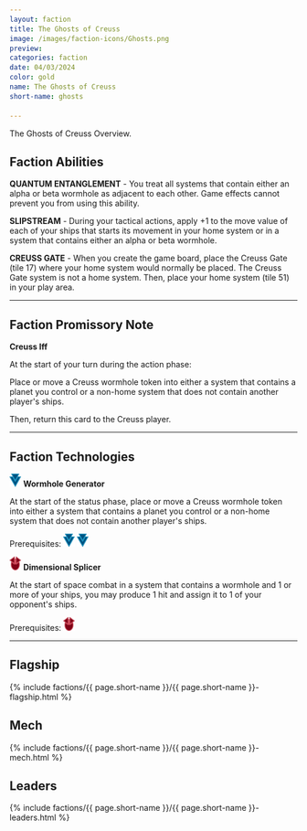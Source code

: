 ```yaml
---
layout: faction
title: The Ghosts of Creuss
image: /images/faction-icons/Ghosts.png
preview: 
categories: faction
date: 04/03/2024
color: gold
name: The Ghosts of Creuss
short-name: ghosts

---
```


The Ghosts of Creuss Overview.

## Faction Abilities
**QUANTUM ENTANGLEMENT** - You treat all systems that contain either an alpha or beta wormhole as adjacent to each other. Game effects cannot prevent you from using this ability.


**SLIPSTREAM** - During your tactical actions, apply +1 to the move value of each of your ships that starts its movement in your home system or in a system that contains either an alpha or beta wormhole.

**CREUSS GATE** - When you create the game board, place the Creuss Gate (tile 17) where your home system would normally be placed. The Creuss Gate system is not a home system. Then, place your home system (tile 51) in your play area.

___

## Faction Promissory Note
**Creuss Iff** 

At the start of your turn during the action phase:

Place or move a Creuss wormhole token into either a system that contains a planet you control or a non-home system that does not contain another player's ships.

Then, return this card to the Creuss player.

___

## Faction Technologies
![](/images/tech-icon/propulsion.png) **Wormhole Generator**

At the start of the status phase, place or move a Creuss wormhole token into either a system that contains a planet you control or a non-home system that does not contain another player's ships.

Prerequisites: ![](/images/tech-icon/propulsion.png) ![](/images/tech-icon/propulsion.png)


![](/images/tech-icon/warfare.png) **Dimensional Splicer**

At the start of space combat in a system that contains a wormhole and 1 or more of your ships, you may produce 1 hit and assign it to 1 of your opponent's ships.

Prerequisites: ![](/images/tech-icon/warfare.png)

___

## Flagship

 {% include factions/{{ page.short-name }}/{{ page.short-name }}-flagship.html %}

## Mech

 {% include factions/{{ page.short-name }}/{{ page.short-name }}-mech.html %}

## Leaders

 {% include factions/{{ page.short-name }}/{{ page.short-name }}-leaders.html %}